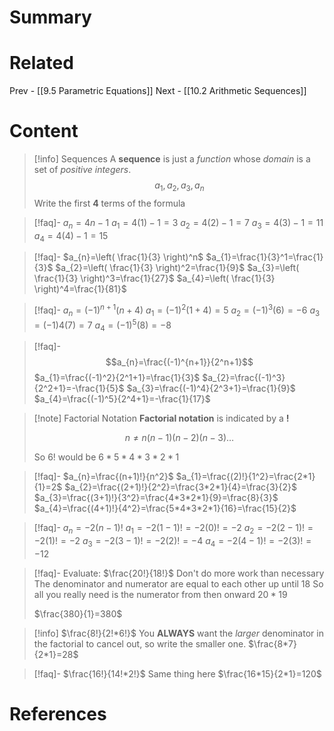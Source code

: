# Summary
# Related
Prev - [[9.5 Parametric Equations]]
Next - [[10.2 Arithmetic Sequences]]
# Content

>[!info] Sequences
>A __sequence__ is just a _function_ whose _domain_ is a set of _positive integers_.
>$$a_{1},a_{2},a_{3},a_{n}$$
>Write the first __4__ terms of the formula

>[!faq]- $a_{n}=4n-1$
>$a_{1}=4(1)-1=3$
>$a_{2}=4(2)-1=7$
>$a_{3}=4(3)-1=11$
>$a_{4}=4(4)-1=15$

>[!faq]- $a_{n}=\left( \frac{1}{3} \right)^n$
>$a_{1}=\frac{1}{3}^1=\frac{1}{3}$
>$a_{2}=\left( \frac{1}{3} \right)^2=\frac{1}{9}$
>$a_{3}=\left( \frac{1}{3} \right)^3=\frac{1}{27}$
>$a_{4}=\left( \frac{1}{3} \right)^4=\frac{1}{81}$

>[!faq]- $a_{n}=(-1)^{n+1}(n+4)$
>$a_{1}=(-1)^2(1+4)=5$
>$a_{2}=(-1)^3(6)=-6$
>$a_{3}=(-1)4(7)=7$
>$a_{4}=(-1)^5(8)=-8$

>[!faq]- $$a_{n}=\frac{(-1)^{n+1}}{2^n+1}$$
>$a_{1}=\frac{(-1)^2}{2^1+1}=\frac{1}{3}$
>$a_{2}=\frac{(-1)^3}{2^2+1}=-\frac{1}{5}$
>$a_{3}=\frac{(-1)^4}{2^3+1}=\frac{1}{9}$
>$a_{4}=\frac{(-1)^5}{2^4+1}=-\frac{1}{17}$

>[!note] Factorial Notation
>__Factorial notation__ is indicated by a __!__
>
>$$n\neq n(n-1)(n-2)(n-3)\dots$$
>
>So $6!$ would be $6*5*4*3*2*1$

>[!faq]- $a_{n}=\frac{(n+1)!}{n^2}$
>$a_{1}=\frac{(2)!}{1^2}=\frac{2*1}{1}=2$
>$a_{2}=\frac{(2+1)!}{2^2}=\frac{3*2*1}{4}=\frac{3}{2}$
>$a_{3}=\frac{(3+1)!}{3^2}=\frac{4*3*2*1}{9}=\frac{8}{3}$
>$a_{4}=\frac{(4+1)!}{4^2}=\frac{5*4*3*2*1}{16}=\frac{15}{2}$

>[!faq]- $a_{n}=-2(n-1)!$
>$a_{1}=-2(1-1)! =-2(0)! =-2$
>$a_{2}=-2(2-1)! =-2(1)! =-2$
>$a_{3}=-2(3-1)! =-2(2)! =-4$
>$a_{4}=-2(4-1)! =-2(3)! =-12$

>[!faq]- Evaluate: $\frac{20!}{18!}$
>Don't do more work than necessary
>The denominator and numerator are equal to each other up until 18
>So all you really need is the numerator from then onward $20*19$
>
>$\frac{380}{1}=380$

>[!info] $\frac{8!}{2!*6!}$
>You __ALWAYS__ want the _larger_ denominator in the factorial to cancel out, so write the smaller one.
>$\frac{8*7}{2*1}=28$

>[!faq]- $\frac{16!}{14!*2!}$
>Same thing here
>$\frac{16*15}{2*1}=120$

# References